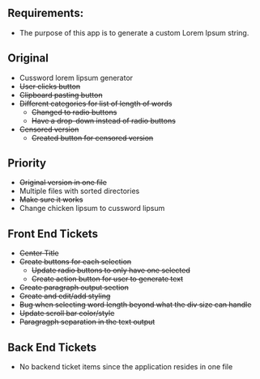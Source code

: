 ## Requirements: 
- The purpose of this app is to generate a custom Lorem Ipsum string. 
## Original
- Cussword lorem lipsum  generator 
- ~~User clicks button~~
- ~~Clipboard pasting button~~
- ~~Different categories for list of length of words~~
	- ~~Changed to radio buttons~~
	- ~~Have a drop-down instead of radio buttons~~
- ~~Censored version~~
	- ~~Created button for censored version~~

## Priority
- ~~Original version in one file~~
- Multiple files with sorted directories
- ~~Make sure it works~~
- Change chicken lipsum to cussword lipsum

## Front End Tickets
- ~~Center Title~~
- ~~Create buttons for each selection~~
	- ~~Update radio buttons to only have one selected~~
	- ~~Create action button for user to generate text~~
- ~~Create paragraph output section~~
- ~~Create and edit/add styling~~
- ~~Bug when selecting word length beyond what the div size can handle~~
- ~~Update scroll bar color/style~~
- ~~Paragragph separation in the text output~~

## Back End Tickets
- No backend ticket items since the application resides in one file

